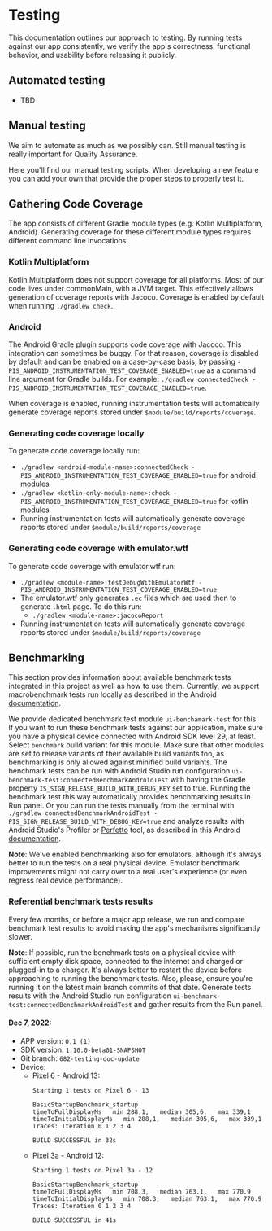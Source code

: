 # Testing
This documentation outlines our approach to testing. By running tests against our app consistently, we verify the app's correctness, functional behavior, and usability before releasing it publicly.

## Automated testing

- TBD
<!-- TODO [#682]: Testing documentation update --> 
<!-- TODO [#682]: https://github.com/zcash/secant-android-wallet/issues/682 --> 

<!-- TODO [#705] Instrumentation coverage generation fails when run locally -->
<!-- TODO [#705] https://github.com/zcash/secant-android-wallet/issues/705-->

## Manual testing

We aim to automate as much as we possibly can. Still manual testing is really important for Quality Assurance.

Here you'll find our manual testing scripts. When developing a new feature you can add your own that provide the proper steps to properly test it.

## Gathering Code Coverage
The app consists of different Gradle module types (e.g. Kotlin Multiplatform, Android).  Generating coverage for these different module types requires different command line invocations.

### Kotlin Multiplatform
Kotlin Multiplatform does not support coverage for all platforms.  Most of our code lives under commonMain, with a JVM target.  This effectively allows generation of coverage reports with Jacoco.  Coverage is enabled by default when running `./gradlew check`.

### Android
The Android Gradle plugin supports code coverage with Jacoco.  This integration can sometimes be buggy.  For that reason, coverage is disabled by default and can be enabled on a case-by-case basis, by passing `-PIS_ANDROID_INSTRUMENTATION_TEST_COVERAGE_ENABLED=true` as a command line argument for Gradle builds.  For example: `./gradlew connectedCheck -PIS_ANDROID_INSTRUMENTATION_TEST_COVERAGE_ENABLED=true`.

When coverage is enabled, running instrumentation tests will automatically generate coverage reports stored under `$module/build/reports/coverage`.

### Generating code coverage locally
To generate code coverage locally run:
- `./gradlew <android-module-name>:connectedCheck -PIS_ANDROID_INSTRUMENTATION_TEST_COVERAGE_ENABLED=true` for android modules
- `./gradlew <kotlin-only-module-name>:check -PIS_ANDROID_INSTRUMENTATION_TEST_COVERAGE_ENABLED=true` for kotlin modules
- Running instrumentation tests will automatically generate coverage reports stored under `$module/build/reports/coverage`

### Generating code coverage with emulator.wtf
To generate code coverage with emulator.wtf run:
- `./gradlew <module-name>:testDebugWithEmulatorWtf -PIS_ANDROID_INSTRUMENTATION_TEST_COVERAGE_ENABLED=true`
- The emulator.wtf only generates `.ec` files which are used then to generate `.html` page. To do this run:
  - `./gradlew <module-name>:jacocoReport`
- Running instrumentation tests will automatically generate coverage reports stored under `$module/build/reports/coverage`

## Benchmarking
This section provides information about available benchmark tests integrated in this project as well as how to use them. Currently, we support macrobenchmark tests run locally as described in the Android [documentation](https://developer.android.com/topic/performance/benchmarking/benchmarking-overview).

We provide dedicated benchmark test module `ui-benchamark-test` for this. If you want to run these benchmark tests against our application, make sure you have a physical device connected with Android SDK level 29, at least. Select `benchmark` build variant for this module. Make sure that other modules are set to release variants of their available build variants too, as benchmarking is only allowed against minified build variants. The benchmark tests can be run with Android Studio run configuration `ui-benchmark-test:connectedBenchmarkAndroidTest` with having the Gradle property `IS_SIGN_RELEASE_BUILD_WITH_DEBUG_KEY` set to true. Running the benchmark test this way automatically provides benchmarking results in Run panel. Or you can run the tests manually from the terminal with `./gradlew connectedBenchmarkAndroidTest -PIS_SIGN_RELEASE_BUILD_WITH_DEBUG_KEY=true` and analyze results with Android Studio's Profiler or [Perfetto](https://ui.perfetto.dev/) tool, as described in this Android [documentation](https://developer.android.com/topic/performance/benchmarking/macrobenchmark-overview#access-trace).

**Note**: We've enabled benchmarking also for emulators, although it's always better to run the tests on a real physical device. Emulator benchmark improvements might not carry over to a real user's experience (or even regress real device performance).

### Referential benchmark tests results
Every few months, or before a major app release, we run and compare benchmark test results to avoid making the app's mechanisms significantly slower.

**Note**: If possible, run the benchmark tests on a physical device with sufficient empty disk space, connected to the
internet and charged or plugged-in to a charger. It's always better to restart the device before approaching to
running the benchmark tests. Also, please, ensure you're running it on the latest main branch
commits of that date. Generate tests results with the Android Studio run configuration
`ui-benchmark-test:connectedBenchmarkAndroidTest` and gather results from the Run panel.

#### Dec 7, 2022:

- APP version: `0.1 (1)`
- SDK version: `1.10.0-beta01-SNAPSHOT`
- Git branch: `682-testing-doc-update`
- Device:
    - Pixel 6 - Android 13:
      ```
      Starting 1 tests on Pixel 6 - 13

      BasicStartupBenchmark_startup
      timeToFullDisplayMs   min 288,1,   median 305,6,   max 339,1
      timeToInitialDisplayMs   min 288,1,   median 305,6,   max 339,1
      Traces: Iteration 0 1 2 3 4
      
      BUILD SUCCESSFUL in 32s
      ```
    - Pixel 3a - Android 12:
      ```
      Starting 1 tests on Pixel 3a - 12

      BasicStartupBenchmark_startup
      timeToFullDisplayMs   min 708.3,   median 763.1,   max 770.9
      timeToInitialDisplayMs   min 708.3,   median 763.1,   max 770.9
      Traces: Iteration 0 1 2 3 4
      
      BUILD SUCCESSFUL in 41s
      ```